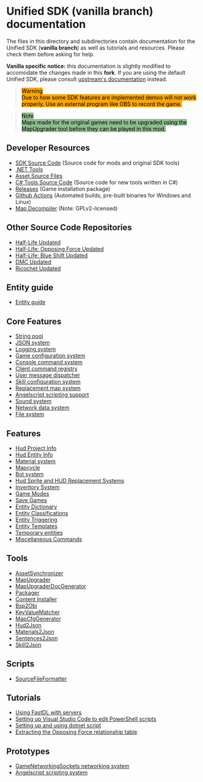 # Unified SDK (vanilla branch) documentation

The files in this directory and subdirectories contain documentation for the Unified SDK (**vanilla branch**) as well as tutorials and resources. Please check them before asking for help.

**Vanilla specific notice:** this documentation is slightly modified to accomodate the changes made in this **fork**. If you are using the default Unified SDK, please consult [upstream's documentation](https://github.com/SamVanheer/halflife-unified-sdk/tree/master/docs) instead.

> <span style="background-color:orange; color: black">Warning
> </br>
> Due to how some SDK features are implemented demos will not work properly. Use an external program like OBS to record the game.</span>

> <span style="background-color:darkseagreen; color: black">
> Note
></br>
> Maps made for the original games need to be upgraded using the MapUpgrader tool before they can be played in this mod.</span>

## Developer Resources

* [SDK Source Code](https://github.com/twhl-community/halflife-unified-sdk) (Source code for mods and original SDK tools)
* [.NET Tools](dotnet-tools.md)
* [Asset Source Files](https://github.com/twhl-community/halflife-unified-sdk-assets)
* [C# Tools Source Code](https://github.com/twhl-community/HalfLife.UnifiedSdk-CSharp) (Source code for new tools written in C#)
* [Releases](https://github.com/twhl-community/halflife-unified-sdk/releases) (Game installation package)
* [Github Actions](https://github.com/twhl-community/halflife-unified-sdk/actions) (Automated builds, pre-built binaries for Windows and Linux)
* [Map Decompiler](https://github.com/twhl-community/HalfLife.UnifiedSdk.MapDecompiler) (Note: GPLv2-licensed)

## Other Source Code Repositories

* [Half-Life Updated](https://github.com/twhl-community/halflife-updated)
* [Half-Life: Opposing Force Updated](https://github.com/twhl-community/halflife-op4-updated)
* [Half-Life: Blue Shift Updated](https://github.com/twhl-community/halflife-bs-updated)
* [DMC Updated](https://github.com/twhl-community/dmc-updated)
* [Ricochet Updated](https://github.com/twhl-community/ricochet-updated)

## Entity guide

* [Entity guide](entityguide/README.md)

## Core Features

* [String pool](features/string-pool.md)
* [JSON system](features/json-system.md)
* [Logging system](features/logging-system.md)
* [Game configuration system](features/game-configuration-system.md)
* [Console command system](features/console-command-system.md)
* [Client command registry](features/client-command-registry.md)
* [User message dispatcher](features/user-message-dispatcher.md)
* [Skill configuration system](features/skill-configuration-system.md)
* [Replacement map system](features/replacement-map-system.md)
* [Angelscript scripting support](features/angelscript-scripting-support.md)
* [Sound system](features/sound-system.md)
* [Network data system](features/network-data-system.md)
* [File system](features/filesystem.md)

## Features

* [Hud Project Info](features/hud-project-info.md)
* [Hud Entity Info](features/hud-entity-info.md)
* [Material system](features/material-system.md)
* [Mapcycle](features/mapcycle.md)
* [Bot system](features/bot-system.md)
* [Hud Sprite and HUD Replacement Systems](features/hud-sprite-system.md)
* [Inventory System](features/inventory-system.md)
* [Game Modes](features/game-modes.md)
* [Save Games](features/save-games.md)
* [Entity Dictionary](features/entity-dictionary.md)
* [Entity Classifications](features/entity-classifications.md)
* [Entity Triggering](features/entity-triggering.md)
* [Entity Templates](features/entity-templates.md)
* [Temporary entities](features/temporary-entities.md)
* [Miscellaneous Commands](features/misc-commands.md)

## Tools

* [AssetSynchronizer](tools/asset-synchronizer.md)
* [MapUpgrader](tools/map-upgrader.md)
* [MapUpgraderDocGenerator](tools/map-upgrader-doc-generator.md)
* [Packager](tools/packager.md)
* [Content Installer](tools/content-installer.md)
* [Bsp2Obj](tools/bsp2obj.md)
* [KeyValueMatcher](tools/keyvalue-matcher.md)
* [MapCfgGenerator](tools/map-cfg-generator.md)
* [Hud2Json](tools/hud2json.md)
* [Materials2Json](tools/materials2json.md)
* [Sentences2Json](tools/sentences2json.md)
* [Skill2Json](tools/skill2json.md)

## Scripts

* [SourceFileFormatter](scripts/source-file-formatter.md)

## Tutorials

* [Using FastDL with servers](tutorials/using-fastdl-with-servers.md)
* [Setting up Visual Studio Code to edit PowerShell scripts](tutorials/setting-up-vscode-for-powershell.md)
* [Setting up and using dotnet script](tutorials/setting-up-and-using-dotnet-script.md)
* [Extracting the Opposing Force relationship table](tutorials/extracting-relationship-table.md)

## Prototypes

* [GameNetworkingSockets networking system](prototypes/nonfunctional-gns-networking-system.md)
* [Angelscript scripting system](prototypes/nonfunctional-scripting-system.md)
